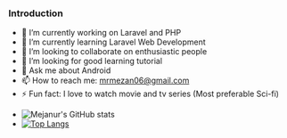 ### Introduction

<!--
**mrmezan06/mrmezan06** is a ✨ _special_ ✨ repository because its `README.md` (this file) appears on your GitHub profile.

Here are some ideas to get you started:
-->

- 🔭 I’m currently working on Laravel and PHP
- 🌱 I’m currently learning Laravel Web Development
- 👯 I’m looking to collaborate on enthusiastic people
- 🤔 I’m looking for good learning tutorial 
- 💬 Ask me about Android
- 📫 How to reach me: mrmezan06@gmail.com
- ⚡ Fun fact: I love to watch movie and tv series (Most preferable Sci-fi)
<!-- - ![[Mejanur's GitHub stats](https://github-readme-stats.vercel.app/api?username=mrmezan06&count_private=true&show_icons=true&theme=radical) -->
- ![Mejanur's GitHub stats](https://github-readme-stats.vercel.app/api?username=mrmezan06&count_private=true&theme=dracula&show_icons=true&title_color=FF4949&icon_color=FF8D29&border_radius=14.9&border_color=FFCD38&include_all_commits=true&custom_title=Stats+of+Mejanur+Rahman)
- [![Top Langs](https://github-readme-stats.vercel.app/api/top-langs/?username=mrmezan06&langs_count=15&layout=compact&card_width=480)](https://github.com/anuraghazra/github-readme-stats)

